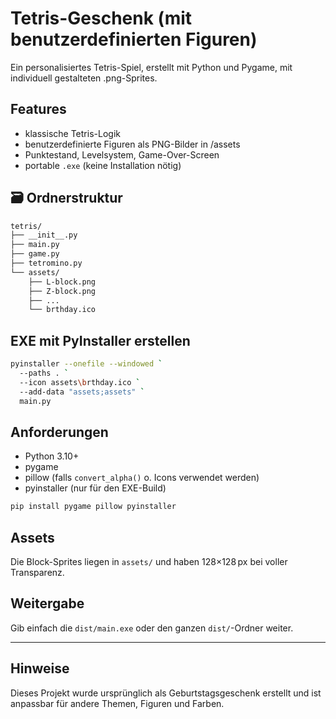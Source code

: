 # Tetris-Geschenk (mit benutzerdefinierten Figuren)

Ein personalisiertes Tetris-Spiel, erstellt mit Python und Pygame, mit individuell gestalteten .png-Sprites.

## Features

- klassische Tetris-Logik
- benutzerdefinierte Figuren als PNG-Bilder in /assets
- Punktestand, Levelsystem, Game-Over-Screen
- portable `.exe` (keine Installation nötig)

## 🗃️ Ordnerstruktur

```bash
tetris/
├── __init__.py
├── main.py
├── game.py
├── tetromino.py
└── assets/
    ├── L-block.png
    ├── Z-block.png
    ├── ...
    └── brthday.ico      
```

## EXE mit PyInstaller erstellen

```bash
pyinstaller --onefile --windowed `
  --paths . `
  --icon assets\brthday.ico `
  --add-data "assets;assets" `
  main.py
```

## Anforderungen

- Python 3.10+
- pygame
- pillow (falls `convert_alpha()` o. Icons verwendet werden)
- pyinstaller (nur für den EXE-Build)

```bash
pip install pygame pillow pyinstaller
```

## Assets

Die Block-Sprites liegen in `assets/` und haben 128×128 px bei voller Transparenz.

## Weitergabe

Gib einfach die `dist/main.exe` oder den ganzen `dist/`-Ordner weiter. 

---

## Hinweise

Dieses Projekt wurde ursprünglich als Geburtstagsgeschenk erstellt und ist anpassbar für andere Themen, Figuren und Farben.